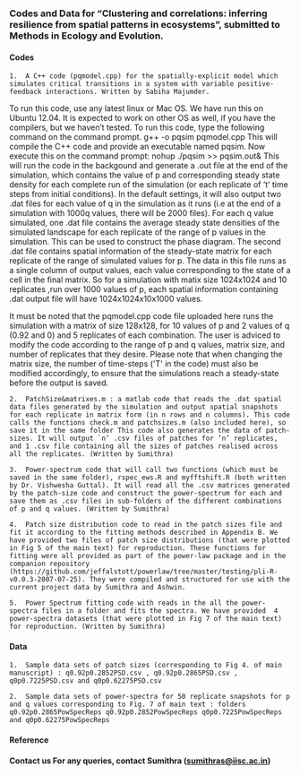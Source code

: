 ### Codes and Data for “Clustering and correlations: inferring resilience from spatial patterns in ecosystems”, submitted to Methods in Ecology and Evolution.

#### Codes
	1.	A C++ code (pqmodel.cpp) for the spatially-explicit model which simulates critical transitions in a system with variable positive-feedback interactions. Written by Sabiha Majumder.
	
To run this code, use any latest linux or Mac OS. We have run this on Ubuntu 12.04. It is expected to work on other OS as well, if you have the compilers, but we haven’t tested. To run this code, type the following command on the command prompt.
g++ -o pqsim pqmodel.cpp
This will compile the C++ code and provide an executable named pqsim. Now execute this on the command prompt:
nohup ./pqsim >> pqsim.out&
This will run the code in the backgound and generate a .out file at the end of the simulation, which contains the value of p and corresponding steady state density for each complete run of the simulation (or each replicate of ’t’ time steps from initial conditions). In the default settings, it will also output two .dat files for each value of q in the simulation as it runs (i.e at the end of a simulation with 1000q values, there will be 2000 files). For each q value simulated, one .dat file contains the average steady state densities of the simulated landscape for each replicate of the range of p values in the simulation. This can be used to construct the phase diagram. The second .dat file contains spatial information of the steady-state matrix for each replicate of the range of simulated values for p. The data in this file runs as a single column of output values, each value corresponding to the state of a cell in the final matrix. So for a simulation with matix size 1024x1024 and 10 replicates ,run over 1000 values of p, each spatial information containing .dat output file will have 1024x1024x10x1000 values.   

It must be noted that the pqmodel.cpp code file uploaded here runs the simulation with a matrix of size 128x128, for 10 values of p and 2 values of q (0.92 and 0) and 5 replicates of each combination. The user is adviced to modify the code according to the range of p and q values, matrix size, and number of replicates that they desire. Please note that when changing the matrix size, the number of time-steps ('T' in the code) must also be modified accordingly, to ensure that the simulations reach a steady-state before the output is saved. 

	2.	PatchSize&matrixes.m : a matlab code that reads the .dat spatial data files generated by the simulation and output spatial snapshots for each replicate in matrix form (in n rows and n columns). This code calls the functions check.m and patchsizes.m (also included here), so save it in the same folder This code also generates the data of patch-sizes. It will output `n’ .csv files of patches for ’n’ replicates, and 1 .csv file containing all the sizes of patches realised across all the replicates. (Written by Sumithra)  
	
	3.	Power-spectrum code that will call two functions (which must be saved in the same folder), rspec_ews.R and myfftshift.R (both written by Dr. Vishwesha Guttal). It will read all the .csv matrices generated by the patch-size code and construct the power-spectrum for each and save them as .csv files in sub-folders of the different combinations of p and q values. (Written by Sumithra)
	
	4.	Patch size distribution code to read in the patch sizes file and fit it according to the fitting methods described in Appendix B. We have provided two files of patch size distributions (that were plotted in Fig 5 of the main text) for reproduction. These functions for fitting were all provided as part of the power-law package and in the companion repository (https://github.com/jeffalstott/powerlaw/tree/master/testing/pli-R-v0.0.3-2007-07-25). They were compiled and structured for use with the current project data by Sumithra and Ashwin.
	
	5.	Power Spectrum fitting code with reads in the all the power-spectra files in a folder and fits the spectra. We have provided  4 power-spectra datasets (that were plotted in Fig 7 of the main text) for reproduction. (Written by Sumithra) 

#### Data

	1.	Sample data sets of patch sizes (corresponding to Fig 4. of main manuscript) : q0.92p0.2852PSD.csv , q0.92p0.2865PSD.csv , q0p0.7225PSD.csv and q0p0.62275PSD.csv
	
	2.	Sample data sets of power-spectra for 50 replicate snapshots for p and q values corresponding to Fig. 7 of main text : folders q0.92p0.2865PowSpecReps q0.92p0.2852PowSpecReps q0p0.7225PowSpecReps and q0p0.62275PowSpecReps 


#### Reference 
#### Contact us For any queries, contact Sumithra (sumithras@iisc.ac.in)

